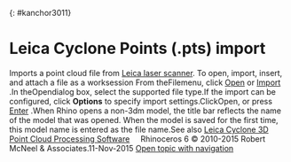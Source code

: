 ---
---

{: #kanchor3011}
# Leica Cyclone Points (.pts) import
Imports a point cloud file from [Leica laser scanner](http://hds.leica-geosystems.com/en/HDS-Laser-Scanners-SW_5570.htm).
To open, import, insert, and attach a file as a worksession
From theFilemenu, click [Open](open.html) or [Import](import.html) .In theOpendialog box, select the supported file type.If the import can be configured, click **Options** to specify import settings.ClickOpen, or press [Enter](enter-key.html) .When Rhino opens a non-3dm model, the title bar reflects the name of the model that was opened. When the model is saved for the first time, this model name is entered as the file name.See also
 [Leica Cyclone 3D Point Cloud Processing Software](http://hds.leica-geosystems.com/en/Leica-Cyclone_6515.htm) 
&#160;
&#160;
Rhinoceros 6 © 2010-2015 Robert McNeel &amp; Associates.11-Nov-2015
 [Open topic with navigation](leica-cyclone-points-pts-import.html) 

